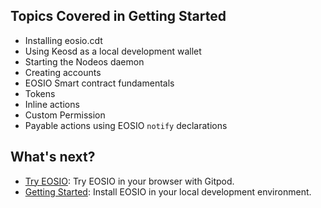 ## Topics Covered in Getting Started
- Installing eosio.cdt
- Using Keosd as a local development wallet
- Starting the Nodeos daemon
- Creating accounts
- EOSIO Smart contract fundamentals
- Tokens
- Inline actions
- Custom Permission
- Payable actions using EOSIO `notify` declarations

## What's next?
- [Try EOSIO](./01_try-eosio.md): Try EOSIO in your browser with Gitpod.
- [Getting Started](./02_development-environment/introduction.md): Install EOSIO in your local development environment.
